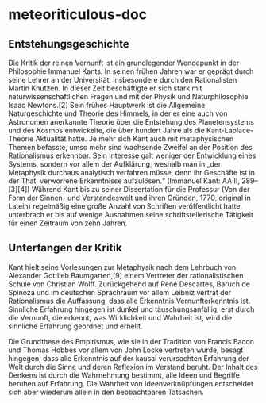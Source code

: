 # meteoriticulous-doc

## Entstehungsgeschichte

Die Kritik der reinen Vernunft ist ein grundlegender Wendepunkt in der Philosophie Immanuel Kants. In seinen frühen Jahren war er geprägt durch seine Lehrer an der Universität, insbesondere durch den Rationalisten Martin Knutzen. In dieser Zeit beschäftigte er sich stark mit naturwissenschaftlichen Fragen und mit der Physik und Naturphilosophie Isaac Newtons.[2] Sein frühes Hauptwerk ist die Allgemeine Naturgeschichte und Theorie des Himmels, in der er eine auch von Astronomen anerkannte Theorie über die Entstehung des Planetensystems und des Kosmos entwickelte, die über hundert Jahre als die Kant-Laplace-Theorie Aktualität hatte. Je mehr sich Kant auch mit metaphysischen Themen befasste, umso mehr sind wachsende Zweifel an der Position des Rationalismus erkennbar. Sein Interesse galt weniger der Entwicklung eines Systems, sondern vor allem der Aufklärung, weshalb man in „der Metaphysik durchaus analytisch verfahren müsse, denn ihr Geschäfte ist in der That, verworrene Erkenntnisse aufzulösen.“ (Immanuel Kant: AA II, 289–[3][4]) Während Kant bis zu seiner Dissertation für die Professur (Von der Form der Sinnen- und Verstandeswelt und ihren Gründen, 1770, original in Latein) regelmäßig eine große Anzahl von Schriften veröffentlicht hatte, unterbrach er bis auf wenige Ausnahmen seine schriftstellerische Tätigkeit für einen Zeitraum von zehn Jahren.

## Unterfangen der Kritik

Kant hielt seine Vorlesungen zur Metaphysik nach dem Lehrbuch von Alexander Gottlieb Baumgarten,[9] einem Vertreter der rationalistischen Schule von Christian Wolff. Zurückgehend auf René Descartes, Baruch de Spinoza und im deutschen Sprachraum vor allem Leibniz vertrat der Rationalismus die Auffassung, dass alle Erkenntnis Vernunfterkenntnis ist. Sinnliche Erfahrung hingegen ist dunkel und täuschungsanfällig; erst durch die Vernunft, die erkennt, was Wirklichkeit und Wahrheit ist, wird die sinnliche Erfahrung geordnet und erhellt.

Die Grundthese des Empirismus, wie sie in der Tradition von Francis Bacon und Thomas Hobbes vor allem von John Locke vertreten wurde, besagt hingegen, dass alle Erkenntnis auf der kausal verursachten Erfahrung der Welt durch die Sinne und deren Reflexion im Verstand beruht. Der Inhalt des Denkens ist durch die Wahrnehmung bestimmt, alle Ideen und Begriffe beruhen auf Erfahrung. Die Wahrheit von Ideenverknüpfungen entscheidet sich aber wiederum allein in den beobachtbaren Tatsachen.
